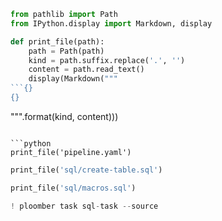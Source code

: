 ```python
from pathlib import Path
from IPython.display import Markdown, display
```

```python
def print_file(path):
    path = Path(path)
    kind = path.suffix.replace('.', '')
    content = path.read_text()
    display(Markdown("""
```{}
{}
```
""".format(kind, content)))
```

```python
print_file('pipeline.yaml')
```

```python
print_file('sql/create-table.sql')
```

```python
print_file('sql/macros.sql')
```

```python
! ploomber task sql-task --source
```
